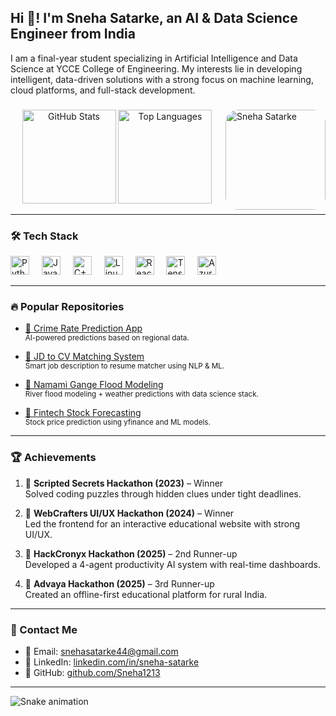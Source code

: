 <h2 align="left">Hi 👋! I'm Sneha Satarke, an AI & Data Science Engineer from India</h2>

<p align="left">
I am a final-year student specializing in Artificial Intelligence and Data Science at YCCE College of Engineering. My interests lie in developing intelligent, data-driven solutions with a strong focus on machine learning, cloud platforms, and full-stack development.
</p>

###

<img align="right" height="160" src="https://github.com/Sneha1213/Sneha1213/blob/main/FitRoom.app_1748008717173.jpg?raw=true" alt="Sneha Satarke" style="border-radius: 20px;" />

<div align="center">
  <img src="https://github-readme-stats.vercel.app/api?username=Sneha1213&hide_title=false&hide_rank=false&show_icons=true&include_all_commits=true&count_private=true&theme=dracula&locale=en&hide_border=false" height="150" alt="GitHub Stats" />
  <img src="https://github-readme-stats.vercel.app/api/top-langs/?username=Sneha1213&layout=compact&langs_count=6&theme=dracula&hide_border=false" height="150" alt="Top Languages" />
</div>

---

### 🛠️ Tech Stack

<div align="left">
  <img src="https://cdn.jsdelivr.net/gh/devicons/devicon/icons/python/python-original.svg" height="30" alt="Python" />
  <img width="12" />
  <img src="https://cdn.jsdelivr.net/gh/devicons/devicon/icons/java/java-original.svg" height="30" alt="Java" />
  <img width="12" />
  <img src="https://cdn.jsdelivr.net/gh/devicons/devicon/icons/cplusplus/cplusplus-original.svg" height="30" alt="C++" />
  <img width="12" />
  <img src="https://cdn.jsdelivr.net/gh/devicons/devicon/icons/linux/linux-original.svg" height="30" alt="Linux" />
  <img width="12" />
  <img src="https://cdn.jsdelivr.net/gh/devicons/devicon/icons/react/react-original.svg" height="30" alt="React" />
  <img width="12" />
  <img src="https://cdn.jsdelivr.net/gh/devicons/devicon/icons/tensorflow/tensorflow-original.svg" height="30" alt="TensorFlow" />
  <img width="12" />
  <img src="https://cdn.jsdelivr.net/gh/devicons/devicon/icons/azure/azure-original.svg" height="30" alt="Azure" />
</div>

---

### 🔥 Popular Repositories

<div align="left">

- [📌 Crime Rate Prediction App](https://github.com/Sneha1213/Crime-Rate-Predictor)  
  <sub>AI-powered predictions based on regional data.</sub>

- [📌 JD to CV Matching System](https://github.com/Sneha1213/JD-CV-Matching)  
  <sub>Smart job description to resume matcher using NLP & ML.</sub>

- [📌 Namami Gange Flood Modeling](https://github.com/Sneha1213/Namami-Gange)  
  <sub>River flood modeling + weather predictions with data science stack.</sub>

- [📌 Fintech Stock Forecasting](https://github.com/Sneha1213/Fintech-YFinance)  
  <sub>Stock price prediction using yfinance and ML models.</sub>

</div>

---

### 🏆 Achievements

1. 🥇 **Scripted Secrets Hackathon (2023)** – Winner  
   Solved coding puzzles through hidden clues under tight deadlines.

2. 🥇 **WebCrafters UI/UX Hackathon (2024)** – Winner  
   Led the frontend for an interactive educational website with strong UI/UX.

3. 🥈 **HackCronyx Hackathon (2025)** – 2nd Runner-up  
   Developed a 4-agent productivity AI system with real-time dashboards.

4. 🥉 **Advaya Hackathon (2025)** – 3rd Runner-up  
   Created an offline-first educational platform for rural India.

---

### 📌 Contact Me

- 📧 Email: [snehasatarke44@gmail.com](mailto:snehasatarke44@gmail.com)  
- 🔗 LinkedIn: [linkedin.com/in/sneha-satarke](https://www.linkedin.com/in/sneha-satarke)  
- 📂 GitHub: [github.com/Sneha1213](https://github.com/Sneha1213)

---

![Snake animation](https://raw.githubusercontent.com/maurodesouza/maurodesouza/output/snake.svg)

